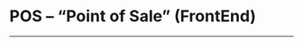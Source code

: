 # POS – “Point of Sale” (FrontEnd)
-----------------------------------------------------------------
